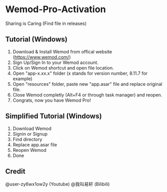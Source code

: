 # Wemod-Pro-Activation
Sharing is Caring (Find file in releases)

## Tutorial (Windows)
1. Download & Install Wemod from offical website (https://www.wemod.com/)
2. Sign Up/Sign In to your Wemod account.
3. Click on Wemod shortcut and open file location.
4. Open "app-x.xx.x" folder (x stands for version number, 8.11.7 for example)
5. Open "resources" folder, paste new "app.asar" file and replace original file.
6. Close Wemod completly (Alt+F4 or through task manager) and reopen.
7. Congrats, now you have Wemod Pro!

## Simplified Tutorial (Windows)
1. Download Wemod
2. Signin or Signup
3. Find directory
4. Replace app.asar file
5. Reopen Wemod
6. Done

## Credit
@user-zy6wx1ow2y (Youtube)
@我叫易轩 (Bilibili)
